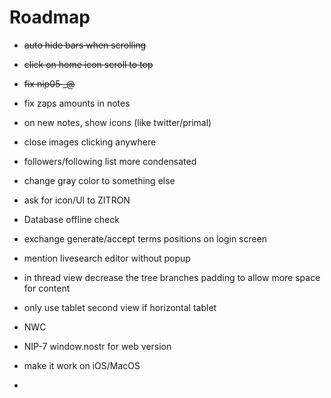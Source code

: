 # Roadmap

- ~~auto hide bars when scrolling~~
- ~~click on home icon scroll to top~~
- ~~fix nip05 _@<domain>~~
- fix zaps amounts in notes
- on new notes, show icons (like twitter/primal)
- close images clicking anywhere
- followers/following list more condensated
- change gray color to something else
- ask for icon/UI to ZITRON
- Database offline check
- exchange generate/accept terms positions on login screen
- mention livesearch editor without popup
- in thread view decrease the tree branches padding to allow more space for content
- only use tablet second view if horizontal tablet

- NWC
- NIP-7 window.nostr for web version
- make it work on iOS/MacOS
- 
